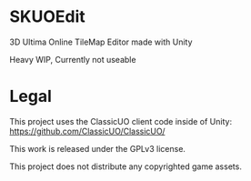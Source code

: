 # SKUOEdit
3D Ultima Online TileMap Editor made with Unity

Heavy WIP, Currently not useable

# Legal
This project uses the ClassicUO client code inside of Unity: https://github.com/ClassicUO/ClassicUO/

This work is released under the GPLv3 license. 

This project does not distribute any copyrighted game assets.
